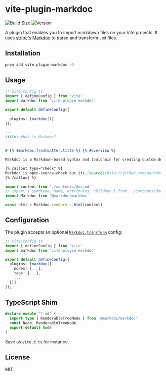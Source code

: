 # vite-plugin-markdoc

[![Build Size](https://img.shields.io/bundlephobia/minzip/vite-plugin-markdoc?label=bundle%20size&style=flat&colorA=000000&colorB=000000)](https://bundlephobia.com/result?p=vite-plugin-markdoc)
[![Version](https://img.shields.io/npm/v/vite-plugin-markdoc?style=flat&colorA=000000&colorB=000000)](https://www.npmjs.com/package/vite-plugin-markdoc)

A plugin that enables you to import markdown files on your Vite projects. It uses [stripe's](https://stripe.com/) [Markdoc](https://markdoc.io/) to parse and transform `.md` files.

## Installation

```bash
pnpm add vite-plugin-markdoc -D
```

## Usage

```ts
// vite.config.ts
import { defineConfig } from 'vite'
import markdoc from 'vite-plugin-markdoc'

export default defineConfig({
  ...
  plugins: [markdoc()]
});
```

```md
---
title: What is Markdoc?
---

# {% $markdoc.frontmatter.title %} {% #overview %}

Markdoc is a Markdown-based syntax and toolchain for creating custom documentation sites. Stripe created Markdoc to power [our public docs](http://stripe.com/docs).

{% callout type="check" %}
Markdoc is open-source—check out its [source](http://github.com/markdoc/markdoc) to see how it works.
{% /callout %}
```

```ts
import content from './contents/doc.md'
// import { $$mdtype, name, attributes, children } from './contents/doc.md'
import Markdoc from '@markdoc/markdoc'

const html = Markdoc.renderers.html(content)
```

## Configuration

The plugin accepts an optional [`Markdoc.transform`](https://markdoc.io/docs/syntax#config) config:

```ts
// vite.config.ts
import { defineConfig } from 'vite'
import markdoc from 'vite-plugin-markdoc'

export default defineConfig({
  plugins: [markdoc({
    nodes: {...},
    tags: {...},
    ...
  })]
});
```

## TypeScript Shim

```ts
declare module "*.md" {
  import type { RenderableTreeNode } from '@markdoc/markdoc'
  const Node: RenderableTreeNode
  export default Node
}
```

Save as `vite.d.ts` for instance.

## License

MIT
